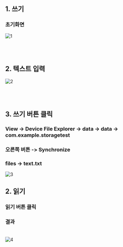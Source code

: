 ## 1. 쓰기
### 초기화면
![1](https://user-images.githubusercontent.com/88826811/201528655-e92533ae-f809-45f1-a8b4-bb6b43f74096.PNG)
## <br/><br/>2. 텍스트 입력
![2](https://user-images.githubusercontent.com/88826811/201528713-fd5a535f-29db-44db-b945-cf1e292799cf.PNG)
## <br/><br/>3. 쓰기 버튼 클릭
### View -> Device File Explorer -> data -> data -> com.example.storagetest
### 오른쪽 버튼 -> Synchronize
### files -> text.txt
![3](https://user-images.githubusercontent.com/88826811/201529600-99778213-2a99-4f07-8c0f-6804a6e1a8b1.PNG)

## 2. 읽기
### 읽기 버튼 클릭
### 결과<br/><br/>
![4](https://user-images.githubusercontent.com/88826811/201531583-8abb9a84-b1c3-4cca-8024-c53b5b3483ee.PNG)
